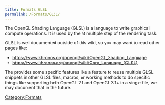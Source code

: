 ```yaml
---
title: Formats GLSL
permalink: /Formats/GLSL/
---
```


The OpenGL Shading Language (GLSL) is a language to write graphical
compute operations. It is used by the at multiple step of the rendering
task.

GLSL is well documented outside of this wiki, so you may want to read
other pages like:

- <https://www.khronos.org/opengl/wiki/OpenGL_Shading_Language>
- <https://www.khronos.org/opengl/wiki/Core_Language_(GLSL)>

The provides some specific features like a feature to reuse multiple
GLSL snippets in other GLSL files, macros, or working methods to do
specific things like supporting both OpenGL 2.1 and OpenGL 3.1+ in a
single file, we may document that in the future.

[Category:Formats](Category:Formats "wikilink")